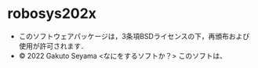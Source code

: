 # robosys202x
 * このソフトウェアパッケージは，3条項BSDライセンスの下，再頒布および使用が許可されます．
 * © 2022 Gakuto Seyama
<なにをするソフトか？>
このソフトは、
